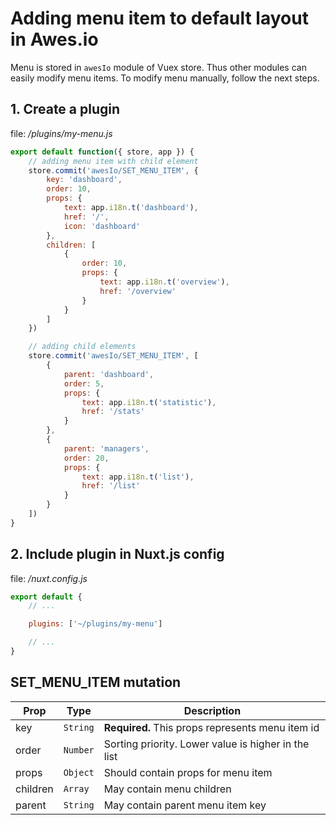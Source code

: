 # Adding menu item to default layout in Awes.io

Menu is stored in `awesIo` module of Vuex store. Thus other modules can easily modify menu items. To modify menu manually, follow the next steps.

## 1. Create a plugin

file: */plugins/my-menu.js*
```javascript
export default function({ store, app }) {
    // adding menu item with child element
    store.commit('awesIo/SET_MENU_ITEM', {
        key: 'dashboard',
        order: 10,
        props: {
            text: app.i18n.t('dashboard'),
            href: '/',
            icon: 'dashboard'
        },
        children: [
            {
                order: 10,
                props: {
                    text: app.i18n.t('overview'),
                    href: '/overview'
                }
            }
        ]
    })

    // adding child elements
    store.commit('awesIo/SET_MENU_ITEM', [
        {
            parent: 'dashboard',
            order: 5,
            props: {
                text: app.i18n.t('statistic'),
                href: '/stats'
            }
        },
        {
            parent: 'managers',
            order: 20,
            props: {
                text: app.i18n.t('list'),
                href: '/list'
            }
        }
    ])
}
```

## 2. Include plugin in Nuxt.js config

file: */nuxt.config.js*
```javascript
export default {
    // ...

    plugins: ['~/plugins/my-menu']

    // ...
}
```

## SET_MENU_ITEM mutation

| Prop     | Type     | Description                        |
|----------|----------|------------------------------------|
| key      | `String` | **Required.** This props represents menu item id |
| order    | `Number` | Sorting priority. Lower value is higher in the list |
| props    | `Object` | Should contain props for menu item |
| children | `Array`  | May contain menu children          |
| parent   | `String` | May contain parent menu item key   |
